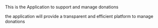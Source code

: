 
This is the Application to support and manage donations

the application will provide a transparent and efficient platform to manage donations
